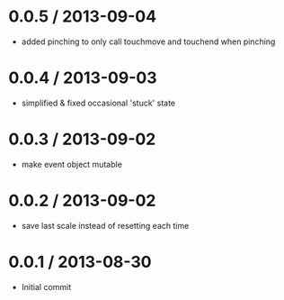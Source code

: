 
0.0.5 / 2013-09-04 
==================

 * added pinching to only call touchmove and touchend when pinching

0.0.4 / 2013-09-03 
==================

 * simplified & fixed occasional 'stuck' state

0.0.3 / 2013-09-02 
==================

 * make event object mutable

0.0.2 / 2013-09-02 
==================

 * save last scale instead of resetting each time

0.0.1 / 2013-08-30 
==================

 * Initial commit
